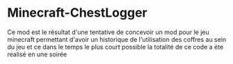 # Minecraft-ChestLogger
Ce mod est le résultat d'une tentative de concevoir un mod pour le jeu minecraft permettant d'avoir un historique de l'utilisation des coffres au sein du jeu et ce dans le temps le plus court possible la totalité de ce code a éte realisé en une soirée
